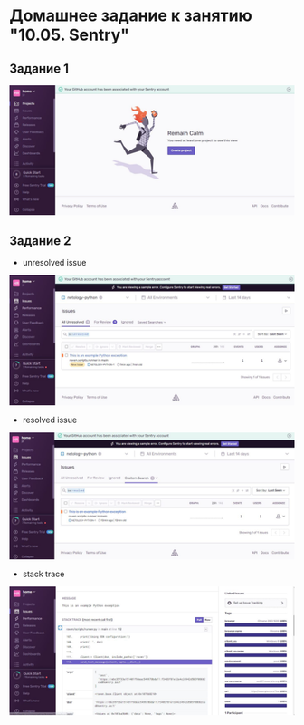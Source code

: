 # Домашнее задание к занятию "10.05. Sentry"

## Задание 1

![projects](projects.JPG)

## Задание 2

- unresolved issue

![unresolved_issue](unresolved_issue.JPG)

- resolved issue
  
![resolved_issue](resolved_issue.JPG)

- stack trace

![stacktrace](stacktrace.JPG)



